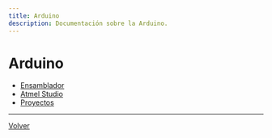 ```yaml
---
title: Arduino
description: Documentación sobre la Arduino.
---
```

# Arduino
- [Ensamblador](ensamblador)
- [Atmel Studio](atmel-studio)
- [Proyectos](proyectos)
------
[Volver](..)